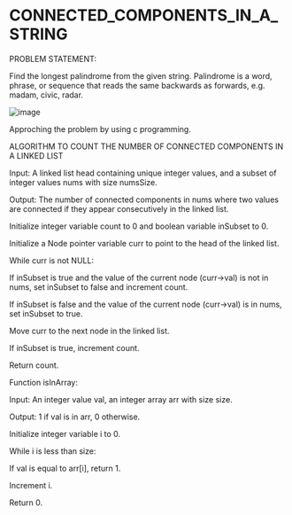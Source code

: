 # CONNECTED_COMPONENTS_IN_A_STRING

PROBLEM STATEMENT:

Find the longest palindrome from the given string. Palindrome is a word, phrase, or sequence that reads the  same backwards as forwards, e.g. madam, civic, radar.

![image](https://user-images.githubusercontent.com/85669685/222216139-e67223bc-814a-4abf-8f62-8a428885aa1a.png)

Approching the problem by using c programming.

ALGORITHM TO COUNT THE NUMBER OF CONNECTED COMPONENTS IN A LINKED LIST

Input: A linked list head containing unique integer values, and a subset of integer values nums with size numsSize.

Output: The number of connected components in nums where two values are connected if they appear consecutively in the linked list.

Initialize integer variable count to 0 and boolean variable inSubset to 0.

Initialize a Node pointer variable curr to point to the head of the linked list.

While curr is not NULL:

   If inSubset is true and the value of the current node (curr->val) is not in nums, set inSubset to false and increment count.

   If inSubset is false and the value of the current node (curr->val) is in nums, set inSubset to true.

   Move curr to the next node in the linked list.

If inSubset is true, increment count.

Return count.

Function isInArray:

Input: An integer value val, an integer array arr with size size.

Output: 1 if val is in arr, 0 otherwise.

Initialize integer variable i to 0.

While i is less than size:

   If val is equal to arr[i], return 1.

   Increment i.

Return 0.
